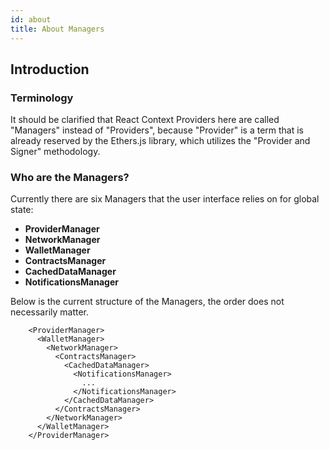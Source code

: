 ```yaml
---
id: about
title: About Managers
---
```


## Introduction

### Terminology

It should be clarified that React Context Providers here are called "Managers" instead of "Providers", because "Provider" is a term that is already reserved by the Ethers.js library, which utilizes the "Provider and Signer" methodology.

### Who are the Managers?

Currently there are six Managers that the user interface relies on for global state: 
- **ProviderManager**
- **NetworkManager**
- **WalletManager**
- **ContractsManager**
- **CachedDataManager**
- **NotificationsManager**

Below is the current structure of the Managers, the order does not necessarily matter.

        <ProviderManager>             
          <WalletManager>
            <NetworkManager>             
              <ContractsManager>        
                <CachedDataManager>     
                  <NotificationsManager>
                    ...
                  </NotificationsManager>
                </CachedDataManager>
              </ContractsManager>
            </NetworkManager>
          </WalletManager>
        </ProviderManager>

